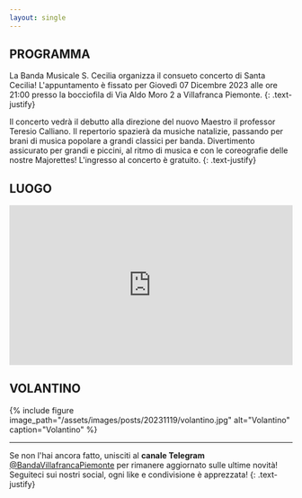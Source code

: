 ```yaml
---
layout: single
---
```


## PROGRAMMA

La Banda Musicale S. Cecilia organizza il consueto concerto di Santa Cecilia! L'appuntamento è fissato per Giovedì 07 Dicembre 2023 alle ore 21:00 presso la bocciofila di Via Aldo Moro 2 a Villafranca Piemonte.
{: .text-justify}

Il concerto vedrà il debutto alla direzione del nuovo Maestro il professor Teresio Calliano. Il repertorio spazierà da musiche natalizie, passando per brani di musica popolare a grandi classici per banda. Divertimento assicurato per grandi e piccini, al ritmo di musica e con le coreografie delle nostre Majorettes! L'ingresso al concerto è gratuito.
{: .text-justify}

## LUOGO

<style>
.map-responsive{
    overflow:hidden;
    padding-bottom:56.25%;
    position:relative;
    height:0;
}
.map-responsive iframe{
    left:0;
    top:0;
    height:100%;
    width:100%;
    position:absolute;
}

</style>

<div class="map-responsive">
<iframe src="https://www.google.com/maps/embed?pb=!1m18!1m12!1m3!1d2831.946394596881!2d7.50647757568877!3d44.78189817870461!2m3!1f0!2f0!3f0!3m2!1i1024!2i768!4f13.1!3m3!1m2!1s0x47881e5d39c7d0bb%3A0xede5ef90d47fddaa!2sVia%20Aldo%20Moro%2C%202%2C%2010068%20Villafranca%20Piemonte%20TO!5e0!3m2!1sit!2sit!4v1700389753074!5m2!1sit!2sit" width="600" height="450" style="border:0;" allowfullscreen="" loading="lazy" referrerpolicy="no-referrer-when-downgrade"></iframe>
</div>

## VOLANTINO

{% include figure image_path="/assets/images/posts/20231119/volantino.jpg" alt="Volantino" caption="Volantino" %}

---

Se non l'hai ancora fatto, unisciti al **canale Telegram** [@BandaVillafrancaPiemonte](https://t.me/BandaVillafrancaPiemonte) per rimanere aggiornato sulle ultime novità! Seguiteci sui nostri social, ogni like e condivisione è apprezzata!
{: .text-justify}